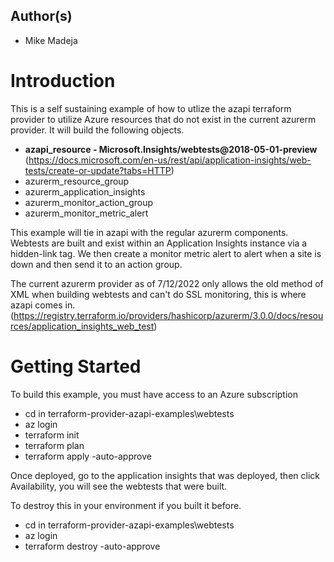 ## Author(s)
- Mike Madeja

# Introduction 
This is a self sustaining example of how to utlize the azapi terraform provider to utilize Azure resources that do not exist in the current azurerm provider. It will build the following objects.
- **azapi_resource - Microsoft.Insights/webtests@2018-05-01-preview** (https://docs.microsoft.com/en-us/rest/api/application-insights/web-tests/create-or-update?tabs=HTTP)
- azurerm_resource_group
- azurerm_application_insights
- azurerm_monitor_action_group
- azurerm_monitor_metric_alert

This example will tie in azapi with the regular azurerm components.
Webtests are built and exist within an Application Insights instance via a hidden-link tag. We then create a monitor metric alert to alert when a site is down and then send it to an action group. 

The current azurerm provider as of 7/12/2022 only allows the old method of XML when building webtests and can't do SSL monitoring, this is where azapi comes in. (https://registry.terraform.io/providers/hashicorp/azurerm/3.0.0/docs/resources/application_insights_web_test)

# Getting Started
To build this example, you must have access to an Azure subscription
- cd in terraform-provider-azapi-examples\webtests
- az login
- terraform init
- terraform plan
- terraform apply -auto-approve 

Once deployed, go to the application insights that was deployed, then click Availability, you will see the webtests that were built.

To destroy this in your environment if you built it before.
- cd in terraform-provider-azapi-examples\webtests
- az login
- terraform destroy -auto-approve
